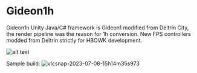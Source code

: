 # Gideon1h
Gideon1h Unity Java/C# framework is Gideon1 modified from Deltrin City, the render pipeline was the reason for 1h conversion. New FPS controllers modded from Deltrin strictly for HBOWK development.

![alt text](https://github.com/AlienCyberCoat/Gideon1H/blob/662fc68735cced12147acff456ac41cc78f575db/gideon1h.jpg)


Sample build:
![vlcsnap-2023-07-08-15h14m35s973](https://github.com/user-attachments/assets/f1ed590d-0d0b-4d68-9cb7-e49d5b307f92)
